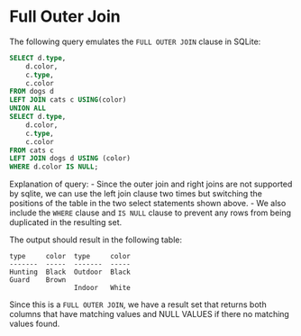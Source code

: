 # Full Outer Join 

The following query emulates the `FULL OUTER JOIN` clause in SQLite: 
````sql
SELECT d.type, 
    d.color,
    c.type,
    c.color
FROM dogs d 
LEFT JOIN cats c USING(color)
UNION ALL
SELECT d.type, 
    d.color,
    c.type,
    c.color
FROM cats c 
LEFT JOIN dogs d USING (color)
WHERE d.color IS NULL;
````
Explanation of query:
    - Since the outer join and right joins are not supported by sqlite, we can use the left join clause two times but switching the positions of the table in the two select statements shown above.
    - We also include the `WHERE` clause and `IS NULL` clause to prevent any rows from being duplicated in the resulting set.

The output should result in the following table:
````
type     color  type     color
-------  -----  -------  -----
Hunting  Black  Outdoor  Black
Guard    Brown                
                Indoor   White
````

Since this is a `FULL OUTER JOIN`, we have a result set that returns both columns that have matching values and NULL VALUES if there no matching values found. 

